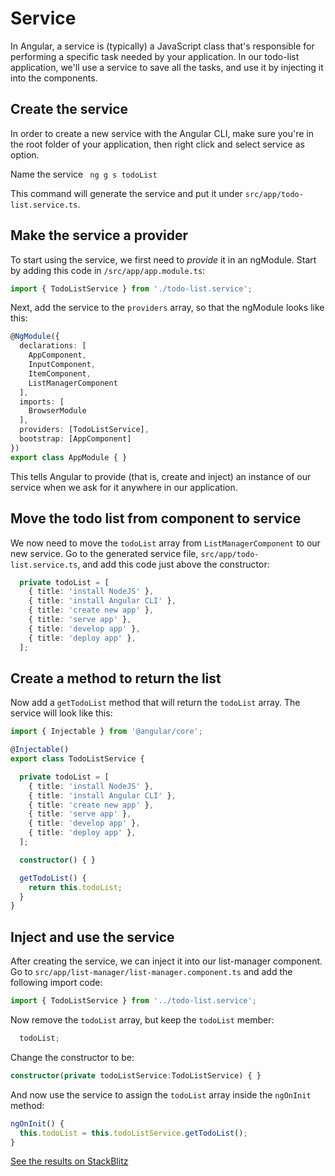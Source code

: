 # Service

In Angular, a service is (typically) a JavaScript class that's responsible for performing a specific task needed by your application. In our todo-list application, we'll use a service to save all the tasks, and use it by injecting it into the components.

## Create the service

In order to create a new service with the Angular CLI, make sure you're in the root folder of your application, then right click and select service as option. 

Name the service ``` ng g s todoList```

This command will generate the service and put it under `src/app/todo-list.service.ts`.

## Make the service a provider

To start using the service, we first need to *provide* it in an ngModule. Start by adding this code in `/src/app/app.module.ts`:

```ts
import { TodoListService } from './todo-list.service';
```

Next, add the service to the `providers` array, so that the ngModule looks like this:

```ts
@NgModule({
  declarations: [
    AppComponent,
    InputComponent,
    ItemComponent,
    ListManagerComponent
  ],
  imports: [
    BrowserModule
  ],
  providers: [TodoListService],
  bootstrap: [AppComponent]
})
export class AppModule { }
```

This tells Angular to provide (that is, create and inject) an instance of our service when we ask for it anywhere in our application.

## Move the todo list from component to service

We now need to move the `todoList` array from `ListManagerComponent` to our new service. Go to the generated service file, `src/app/todo-list.service.ts`, and add this code just above the constructor:

```ts
  private todoList = [
    { title: 'install NodeJS' },
    { title: 'install Angular CLI' },
    { title: 'create new app' },
    { title: 'serve app' },
    { title: 'develop app' },
    { title: 'deploy app' },
  ];
```

## Create a method to return the list

Now add a `getTodoList` method that will return the `todoList` array. The service will look like this:

```ts
import { Injectable } from '@angular/core';

@Injectable()
export class TodoListService {

  private todoList = [
    { title: 'install NodeJS' },
    { title: 'install Angular CLI' },
    { title: 'create new app' },
    { title: 'serve app' },
    { title: 'develop app' },
    { title: 'deploy app' },
  ];

  constructor() { }

  getTodoList() {
    return this.todoList;
  }
}
```

## Inject and use the service

After creating the service, we can inject it into our list-manager component. Go to `src/app/list-manager/list-manager.component.ts` and add the following import code:

```ts
import { TodoListService } from '../todo-list.service';
```

Now remove the `todoList` array, but keep the `todoList` member:

```ts
  todoList;
```

Change the constructor to be:

```ts
constructor(private todoListService:TodoListService) { }
```

And now use the service to assign the `todoList` array inside the `ngOnInit` method:

```ts
ngOnInit() {
  this.todoList = this.todoListService.getTodoList();
}
```

[See the results on StackBlitz](https://stackblitz.com/github/angularbootcamp/todo-list-tutorial-steps/tree/step-14_Service)

